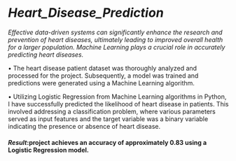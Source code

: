 # ***Heart_Disease_Prediction***

*Effective data-driven systems can significantly enhance the research and prevention of heart diseases, ultimately leading to improved overall health for a larger population. Machine Learning plays a crucial role in accurately predicting heart diseases.*

•	The heart disease patient dataset was thoroughly analyzed and processed for the project. Subsequently, a model was trained and predictions were generated using a Machine Learning algorithm.

•	Utilizing Logistic Regression from Machine Learning algorithms in Python, I have successfully predicted the likelihood of heart disease in patients. This involved addressing a classification problem, where various parameters served as input features and the target variable was a binary variable indicating the presence or absence of heart disease.

#### *Result*:project achieves an accuracy of approximately 0.83 using a Logistic Regression model.
